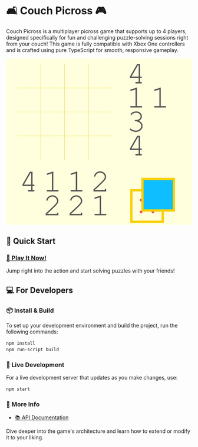 # 🛋 Couch Picross 🎮

Couch Picross is a multiplayer picross game that supports up to 4 players, designed specifically for fun and challenging puzzle-solving sessions right from your couch! This game is fully compatible with Xbox One controllers and is crafted using pure TypeScript for smooth, responsive gameplay.

![Gameplay Demo](./docs/gameplay.gif)

## 🚀 Quick Start

### [🎲 Play It Now!](test.html)

Jump right into the action and start solving puzzles with your friends!

## 💻 For Developers

### 📦 Install & Build

To set up your development environment and build the project, run the following commands:

```bash
npm install
npm run-script build
```

### 🔄 Live Development

For a live development server that updates as you make changes, use:

```bash
npm start
```

### 🔗 More Info

- [📚 API Documentation](API.md)

Dive deeper into the game's architecture and learn how to extend or modify it to your liking.
